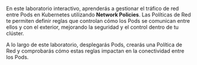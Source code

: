 En este laboratorio interactivo, aprenderás a gestionar el tráfico de red entre Pods en Kubernetes utilizando **Network Policies**. Las Políticas de Red te permiten definir reglas que controlan cómo los Pods se comunican entre ellos y con el exterior, mejorando la seguridad y el control dentro de tu clúster.

A lo largo de este laboratorio, desplegarás Pods, crearás una Política de Red y comprobarás cómo estas reglas impactan en la conectividad entre los Pods.
